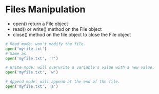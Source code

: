 # Files Manipulation

* open\(\) return a File object
* read\(\) or write\(\) method on the File object
* close\(\) method on the file object to close the File object

```python
# Read mode: won't modify the file.
open('myfile.txt') 
# Same as
open('myfile.txt', 'r')

# Write mode: will overwrite a variable's value with a new value.
open('myfile.txt', 'w')

# Append mode: will append at the end of the file.
open('myfile.txt', 'a')
```

